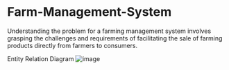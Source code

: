 # Farm-Management-System
Understanding the problem for a farming management system involves grasping the challenges and requirements of facilitating the sale of farming products directly from farmers to consumers.

Entity Relation Diagram
![image](https://github.com/user-attachments/assets/9710975b-d03c-4514-a797-801ec86e5f34)

